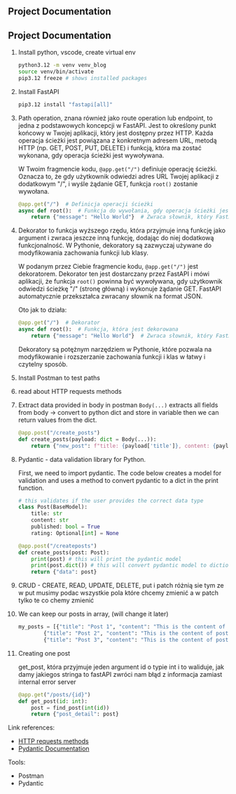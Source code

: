 ## Project Documentation

## Project Documentation

1. Install python, vscode, create virtual env

    ```bash
    python3.12 -m venv venv_blog
    source venv/bin/activate
    pip3.12 freeze # shows installed packages
    ```

2. Install FastAPI

    ```bash
    pip3.12 install "fastapi[all]"
    ```

3. Path operation, znana również jako route operation lub endpoint, to jedna z podstawowych koncepcji w FastAPI. Jest to określony punkt końcowy w Twojej aplikacji, który jest dostępny przez HTTP. Każda operacja ścieżki jest powiązana z konkretnym adresem URL, metodą HTTP (np. GET, POST, PUT, DELETE) i funkcją, która ma zostać wykonana, gdy operacja ścieżki jest wywoływana.

    W Twoim fragmencie kodu, `@app.get("/")` definiuje operację ścieżki. Oznacza to, że gdy użytkownik odwiedzi adres URL Twojej aplikacji z dodatkowym "/", i wyśle żądanie GET, funkcja `root()` zostanie wywołana.

    ```python
    @app.get("/")  # Definicja operacji ścieżki
    async def root():  # Funkcja do wywołania, gdy operacja ścieżki jest wywoływana
        return {"message": "Hello World"}  # Zwraca słownik, który FastAPI automatycznie przekształca na JSON
    ```

4. Dekorator to funkcja wyższego rzędu, która przyjmuje inną funkcję jako argument i zwraca jeszcze inną funkcję, dodając do niej dodatkową funkcjonalność. W Pythonie, dekoratory są zazwyczaj używane do modyfikowania zachowania funkcji lub klasy.

    W podanym przez Ciebie fragmencie kodu, `@app.get("/")` jest dekoratorem. Dekorator ten jest dostarczany przez FastAPI i mówi aplikacji, że funkcja `root()` powinna być wywoływana, gdy użytkownik odwiedzi ścieżkę "/" (stronę główną) i wykonuje żądanie GET. FastAPI automatycznie przekształca zwracany słownik na format JSON.

    Oto jak to działa:

    ```python
    @app.get("/")  # Dekorator
    async def root():  # Funkcja, która jest dekorowana
        return {"message": "Hello World"}  # Zwraca słownik, który FastAPI automatycznie przekształca na JSON
    ```

    Dekoratory są potężnym narzędziem w Pythonie, które pozwala na modyfikowanie i rozszerzanie zachowania funkcji i klas w łatwy i czytelny sposób.

5. Install Postman to test paths
6. read about HTTP requests methods

7. Extract data provided in body in postman
    `Body(...)` extracts all fields from body -> convert to python dict and store in variable
    then we can return values from the dict.

    ```python
    @app.post("/create_posts")
    def create_posts(payload: dict = Body(...)):
        return {"new_post": f"title: {payload['title']}, content: {payload['content']}"}
    ```

9. Pydantic - data validation library for Python.

    First, we need to import pydantic. The code below creates a model for validation and uses a method to convert pydantic to a dict in the print function.

    ```python
    # this validates if the user provides the correct data type
    class Post(BaseModel):
        title: str
        content: str
        published: bool = True
        rating: Optional[int] = None

    @app.post("/createposts")
    def create_posts(post: Post):
        print(post) # this will print the pydantic model
        print(post.dict()) # this will convert pydantic model to dictionary
        return {"data": post}
    ```
10. CRUD - CREATE, READ, UPDATE, DELETE, 
    put i patch różnią sie tym ze w put musimy podac wszystkie pola które chcemy zmienić a w patch tylko te co chemy zmienić

11. We can keep our posts in array, (will change it later)

    ```python
    my_posts = [{"title": "Post 1", "content": "This is the content of post 1", "published": True, "rating": 5},
            {"title": "Post 2", "content": "This is the content of post 2", "published": False, "rating": 4},
            {"title": "Post 3", "content": "This is the content of post 3", "published": True, "rating": 3}]
    ```
12. Creating one post

    get_post, która przyjmuje jeden argument id o typie int i to waliduje, jak damy jakiegos stringa to fastAPI zwróci nam błąd z informacja zamiast internal error server

    ```python
    @app.get("/posts/{id}")
    def get_post(id: int):
        post = find_post(int(id))
        return {"post_detail": post}
    ```




Link references:
- [HTTP requests methods](https://developer.mozilla.org/en-US/docs/Web/HTTP/Methods)
- [Pydantic Documentation](https://docs.pydantic.dev/latest/)

Tools:
- Postman
- Pydantic


